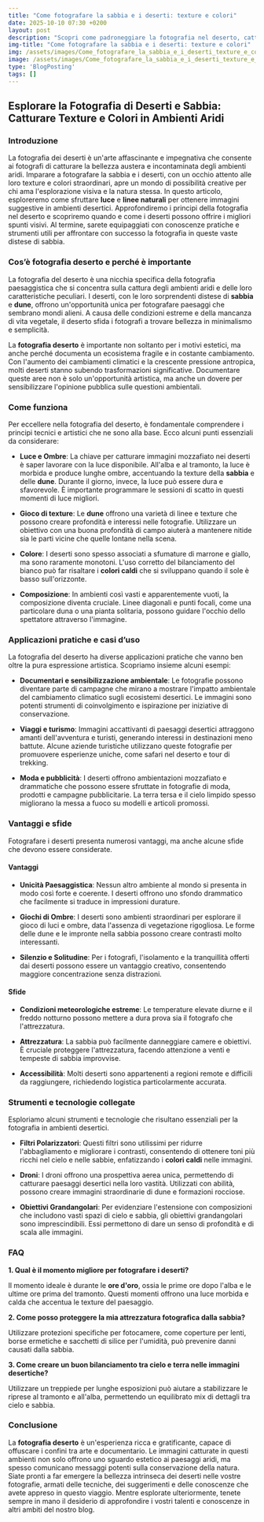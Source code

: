 ```yaml
---
title: "Come fotografare la sabbia e i deserti: texture e colori"
date: 2025-10-10 07:30 +0200
layout: post
description: "Scopri come padroneggiare la fotografia nel deserto, catturando la bellezza della sabbia e i colori caldi delle dune con giochi di ombre unici."
img-title: "Come fotografare la sabbia e i deserti: texture e colori"
img: /assets/images/Come_fotografare_la_sabbia_e_i_deserti_texture_e_colori.jpg
image: /assets/images/Come_fotografare_la_sabbia_e_i_deserti_texture_e_colori.jpg
type: 'BlogPosting'
tags: []
---
```


## Esplorare la Fotografia di Deserti e Sabbia: Catturare Texture e Colori in Ambienti Aridi

### Introduzione

La fotografia dei deserti è un'arte affascinante e impegnativa che consente ai fotografi di catturare la bellezza austera e incontaminata degli ambienti aridi. Imparare a fotografare la sabbia e i deserti, con un occhio attento alle loro texture e colori straordinari, apre un mondo di possibilità creative per chi ama l'esplorazione visiva e la natura stessa. In questo articolo, esploreremo come sfruttare **luce** e **linee naturali** per ottenere immagini suggestive in ambienti desertici. Approfondiremo i principi della fotografia nel deserto e scopriremo quando e come i deserti possono offrire i migliori spunti visivi. Al termine, sarete equipaggiati con conoscenze pratiche e strumenti utili per affrontare con successo la fotografia in queste vaste distese di sabbia.

### Cos’è fotografia deserto e perché è importante

La fotografia del deserto è una nicchia specifica della fotografia paesaggistica che si concentra sulla cattura degli ambienti aridi e delle loro caratteristiche peculiari. I deserti, con le loro sorprendenti distese di **sabbia** e **dune**, offrono un'opportunità unica per fotografare paesaggi che sembrano mondi alieni. A causa delle condizioni estreme e della mancanza di vita vegetale, il deserto sfida i fotografi a trovare bellezza in minimalismo e semplicità.

La **fotografia deserto** è importante non soltanto per i motivi estetici, ma anche perché documenta un ecosistema fragile e in costante cambiamento. Con l'aumento dei cambiamenti climatici e la crescente pressione antropica, molti deserti stanno subendo trasformazioni significative. Documentare queste aree non è solo un'opportunità artistica, ma anche un dovere per sensibilizzare l'opinione pubblica sulle questioni ambientali.

### Come funziona

Per eccellere nella fotografia del deserto, è fondamentale comprendere i principi tecnici e artistici che ne sono alla base. Ecco alcuni punti essenziali da considerare:

- **Luce e Ombre**: La chiave per catturare immagini mozzafiato nei deserti è saper lavorare con la luce disponibile. All'alba e al tramonto, la luce è morbida e produce lunghe ombre, accentuando la texture della **sabbia** e delle **dune**. Durante il giorno, invece, la luce può essere dura e sfavorevole. È importante programmare le sessioni di scatto in questi momenti di luce migliori.

- **Gioco di texture**: Le **dune** offrono una varietà di linee e texture che possono creare profondità e interessi nelle fotografie. Utilizzare un obiettivo con una buona profondità di campo aiuterà a mantenere nitide sia le parti vicine che quelle lontane nella scena.

- **Colore**: I deserti sono spesso associati a sfumature di marrone e giallo, ma sono raramente monotoni. L'uso corretto del bilanciamento del bianco può far risaltare i **colori caldi** che si sviluppano quando il sole è basso sull'orizzonte.

- **Composizione**: In ambienti così vasti e apparentemente vuoti, la composizione diventa cruciale. Linee diagonali e punti focali, come una particolare duna o una pianta solitaria, possono guidare l'occhio dello spettatore attraverso l'immagine.

### Applicazioni pratiche e casi d’uso

La fotografia del deserto ha diverse applicazioni pratiche che vanno ben oltre la pura espressione artistica. Scopriamo insieme alcuni esempi:

- **Documentari e sensibilizzazione ambientale**: Le fotografie possono diventare parte di campagne che mirano a mostrare l'impatto ambientale del cambiamento climatico sugli ecosistemi desertici. Le immagini sono potenti strumenti di coinvolgimento e ispirazione per iniziative di conservazione.

- **Viaggi e turismo**: Immagini accattivanti di paesaggi desertici attraggono amanti dell'avventura e turisti, generando interessi in destinazioni meno battute. Alcune aziende turistiche utilizzano queste fotografie per promuovere esperienze uniche, come safari nel deserto e tour di trekking.

- **Moda e pubblicità**: I deserti offrono ambientazioni mozzafiato e drammatiche che possono essere sfruttate in fotografie di moda, prodotti e campagne pubblicitarie. La terra tersa e il cielo limpido spesso migliorano la messa a fuoco su modelli e articoli promossi.

### Vantaggi e sfide

Fotografare i deserti presenta numerosi vantaggi, ma anche alcune sfide che devono essere considerate.

#### Vantaggi

- **Unicità Paesaggistica**: Nessun altro ambiente al mondo si presenta in modo così forte e coerente. I deserti offrono uno sfondo drammatico che facilmente si traduce in impressioni durature.

- **Giochi di Ombre**: I deserti sono ambienti straordinari per esplorare il gioco di luci e ombre, data l'assenza di vegetazione rigogliosa. Le forme delle dune e le impronte nella sabbia possono creare contrasti molto interessanti.

- **Silenzio e Solitudine**: Per i fotografi, l'isolamento e la tranquillità offerti dai deserti possono essere un vantaggio creativo, consentendo maggiore concentrazione senza distrazioni.

#### Sfide

- **Condizioni meteorologiche estreme**: Le temperature elevate diurne e il freddo notturno possono mettere a dura prova sia il fotografo che l'attrezzatura.

- **Attrezzatura**: La sabbia può facilmente danneggiare camere e obiettivi. È cruciale proteggere l'attrezzatura, facendo attenzione a venti e tempeste di sabbia improvvise.

- **Accessibilità**: Molti deserti sono appartenenti a regioni remote e difficili da raggiungere, richiedendo logistica particolarmente accurata.



### Strumenti e tecnologie collegate

Esploriamo alcuni strumenti e tecnologie che risultano essenziali per la fotografia in ambienti desertici.

- **Filtri Polarizzatori**: Questi filtri sono utilissimi per ridurre l'abbagliamento e migliorare i contrasti, consentendo di ottenere toni più ricchi nel cielo e nelle sabbie, enfatizzando i **colori caldi** nelle immagini.

- **Droni**: I droni offrono una prospettiva aerea unica, permettendo di catturare paesaggi desertici nella loro vastità. Utilizzati con abilità, possono creare immagini straordinarie di dune e formazioni rocciose.

- **Obiettivi Grandangolari**: Per evidenziare l'estensione con composizioni che includono vasti spazi di cielo e sabbia, gli obiettivi grandangolari sono imprescindibili. Essi permettono di dare un senso di profondità e di scala alle immagini.



### FAQ

**1. Qual è il momento migliore per fotografare i deserti?**

Il momento ideale è durante le **ore d'oro**, ossia le prime ore dopo l'alba e le ultime ore prima del tramonto. Questi momenti offrono una luce morbida e calda che accentua le texture del paesaggio.

**2. Come posso proteggere la mia attrezzatura fotografica dalla sabbia?**

Utilizzare protezioni specifiche per fotocamere, come coperture per lenti, borse ermetiche e sacchetti di silice per l'umidità, può prevenire danni causati dalla sabbia.

**3. Come creare un buon bilanciamento tra cielo e terra nelle immagini desertiche?**

Utilizzare un treppiede per lunghe esposizioni può aiutare a stabilizzare le riprese al tramonto e all'alba, permettendo un equilibrato mix di dettagli tra cielo e sabbia.

### Conclusione

La **fotografia deserto** è un'esperienza ricca e gratificante, capace di offuscare i confini tra arte e documentario. Le immagini catturate in questi ambienti non solo offrono uno sguardo estetico ai paesaggi aridi, ma spesso comunicano messaggi potenti sulla conservazione della natura. Siate pronti a far emergere la bellezza intrinseca dei deserti nelle vostre fotografie, armati delle tecniche, dei suggerimenti e delle conoscenze che avete appreso in questo viaggio. Mentre esplorate ulteriormente, tenete sempre in mano il desiderio di approfondire i vostri talenti e conoscenze in altri ambiti del nostro blog.